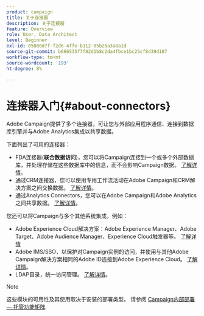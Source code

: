 ```yaml
---
product: campaign
title: 关于连接器
description: 关于连接器
feature: Overview
role: User, Data Architect
level: Beginner
exl-id: 05080d7f-f2d6-4ffe-b112-05b26a3a8a1d
source-git-commit: b666535f7f82d1b8c2da4fbce1bc25cf8d39d187
workflow-type: tm+mt
source-wordcount: '193'
ht-degree: 8%

---
```


# 连接器入门{#about-connectors}



Adobe Campaign提供了多个连接器，可让您与外部应用程序通信、连接到数据库引擎并与Adobe Analytics集成以共享数据。

下面列出了可用的连接器：

* FDA连接器(**联合数据访问**)，您可以将Campaign连接到一个或多个外部数据库，并处理存储在这些数据库中的信息，而不会影响Campaign数据。 [了解详情](../../installation/using/about-fda.md)。
* 通过CRM连接器，您可以使用专用工作流活动在Adobe Campaign和CRM解决方案之间交换数据。 [了解详情](../../platform/using/crm-connectors.md)。
* 通过Analytics Connectors，您可以在Adobe Campaign和Adobe Analytics之间共享数据。 [了解详情](../../platform/using/gs-aa.md)。

您还可以将Campaign与多个其他系统集成，例如：

* Adobe Experience Cloud解决方案：Adobe Experience Manager、Adobe Target、Adobe Audience Manager、Experience Cloud触发器等。 [了解详情](../../integrations/using/about-campaign-integrations.md)
* Adobe IMS/SSO，以保护对Campaign实例的访问，并使用与其他Adobe Campaign解决方案相同的Adobe ID连接到Adobe Experience Cloud。 [了解详情](../../integrations/using/about-adobe-id.md)。
* LDAP目录，统一访问管理。 [了解详情](../../installation/using/connecting-through-ldap.md)。

>[!NOTE]
>
>这些模块的可用性及其使用取决于安装的部署类型。 请参阅 [Campaign内部部署 — 托管功能矩阵](../../installation/using/capability-matrix.md).
